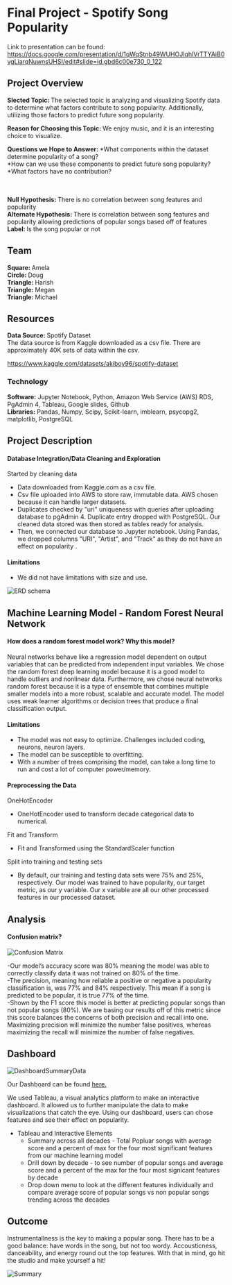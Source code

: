 # Final Project - Spotify Song Popularity


Link to presentation can be found: https://docs.google.com/presentation/d/1qWqStnb49WUHOJIqhlVrTTYAiB0vgLiarqNuwnsUHSI/edit#slide=id.gbd6c00e730_0_122

## Project Overview

<strong> Slected Topic: </strong> The selected topic is analyzing and visualizing Spotify data to determine what factors contribute to song popularity. Additionally, utilizing those factors to predict future song popularity. <br>

<strong> Reason for Choosing this Topic: </strong>
We enjoy music, and it is an interesting choice to visualize.
<br>

<strong> Questions we Hope to Answer: </strong> 
*What components within the dataset determine popularity of a song?<br>
*How can we use these components to predict future song popularity?<br>
*What factors have no contribution? <br><br><br>

<strong> Null Hypothesis: </strong> There is no correlation between song features and popularity <br>
<strong> Alternate Hypothesis: </strong> There is correlation between song features and popularity allowing predictions of popular songs based off of features <br>
<strong> Label: </strong>Is the song popular or not <br>

## Team

<strong>Square: </strong> Amela<br>
<strong>Circle: </strong> Doug<br>
<strong>Triangle: </strong> Harish<br>
<strong>Triangle: </strong> Megan<br>
<strong>Triangle: </strong> Michael<br>

## Resources

<strong> Data Source: </strong>Spotify Dataset <br> 
The data source is from Kaggle downloaded as a csv file. There are approximately 40K sets of data within the csv.<br> 

https://www.kaggle.com/datasets/akiboy96/spotify-dataset

### Technology
<strong>Software:</strong> Jupyter Notebook, Python, Amazon Web Service (AWS) RDS, PgAdmin 4, Tableau, Google slides, Github <br>
<strong>Libraries:</strong> Pandas, Numpy, Scipy, Scikit-learn, imblearn, psycopg2, matplotlib,  PostgreSQL <br >

## Project Description

#### Database Integration/Data Cleaning and Exploration
Started by cleaning data 
- Data downloaded from Kaggle.com as a csv file. <br>
- Csv file uploaded into AWS to store raw, immutable data. AWS chosen because it can handle larger datasets.<br>
- Duplicates checked by "uri" uniqueness with queries after uploading database to pgAdmin 4. Duplicate entry dropped with PostgreSQL. Our cleaned data stored was then stored as tables ready for analysis. <br>
- Then, we connected our database to Jupyter notebook. Using Pandas, we dropped columns "URI", "Artist", and "Track" as they do not have an effect on popularity .<br>
 


#### Limitations
- We did not have limitations with size and use. 


![ERD schema](https://github.com/B-Amela/Group_Project_7/blob/main/Database/Spotify_ERD.png)
 

## Machine Learning Model - Random Forest Neural Network

#### How does a random forest model work? Why this model?
Neural networks behave like a regression model dependent on output variables that can be predicted from independent input variables. We chose the random forest deep learning model because it is a good model to handle outliers and nonlinear data. Furthermore, we chose neural networks random forest because it is a type of ensemble that combines multiple smaller models into a more robust, scalable and accurate model. The model uses weak learner algorithms or decision trees that produce a final classification output.

#### Limitations
- The model was not easy to optimize. Challenges included coding, neurons, neuron layers.<br>
- The model can be susceptible to overfitting.<br>
- With a number of trees comprising the model, can take a long time to run and cost a lot of computer power/memory. <br> 


#### Preprocessing the Data
OneHotEncoder
- OneHotEncoder used to transform decade categorical data to numerical. <br>

Fit and Transform
- Fit and Transformed using the StandardScaler function <br>

Split into  training and testing sets
- By default, our training and testing data sets were 75% and 25%, respectively. Our model was trained to have popularity, our target metric, as our y variable. Our x variable are all our other processed features in our processed dataset. <br>


## Analysis

#### Confusion matrix?
![Confusion Matrix](https://github.com/B-Amela/Group_Project_7/blob/Michael/Confusion%20matrix.PNG) <br>

-Our model’s accuracy score was 80% meaning the model was able to correctly classify data it was not trained on 80% of the time. <br>
-The precision, meaning how reliable a positive or negative a popularity classification is, was 77% and 84% respectively. This mean if a song is predicted to be popular, it is true 77% of the time. <br>
-Shown by the F1 score this model is better at predicting popular songs than not popular songs (80%).  We are basing our results off of this metric since this score balances the concerns of both precision and recall into one. Maximizing precision will minimize the number false positives, whereas maximizing the recall will minimize the number of false negatives. <br>


## Dashboard
![DashboardSummaryData](https://github.com/B-Amela/Group_Project_7/blob/Michael/Dashboard1.PNG)

Our Dashboard can be found [here.](https://public.tableau.com/app/profile/doug.elwood/viz/MusicToYourEarsDashboard/MusictoyourearsDashboard)<br/>

We used Tableau, a visual analytics platform to make an interactive dashboard. It allowed us to further manipulate the data to make visualizations that catch the eye. Using our dashboard, users can chose features and see their effect on popularity.

- Tableau and Interactive Elements
    - Summary across all decades - Total Popluar songs with average score and a percent of max for the four most significant features from our machine learning model<br>
    - Drill down by decade - to see number of popular songs and average score and a percent of the max for the four most signicant features by decade<br>
    - Drop down menu to look at the different features individually and compare average score of popular songs vs non popular songs trending across the decades<br>
 
 ## Outcome
 Instrumentallness is the key to making a popular song. There has to be a good balance: have words in the song, but not too wordy. Accousticness, danceability, and energy round out the top features. With that in mind, go hit the studio and make yourself a hit!
 
 ![Summary](https://github.com/B-Amela/Group_Project_7/blob/Michael/BarChart.png)



